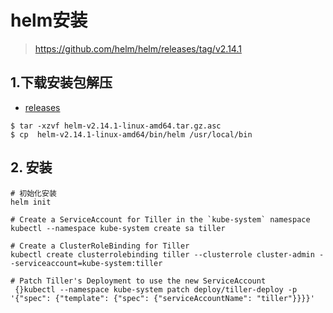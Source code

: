 # helm安装

> https://github.com/helm/helm/releases/tag/v2.14.1
## 1.下载安装包解压
- [releases](https://github.com/helm/helm/releases/tag/v2.14.1)

```
$ tar -xzvf helm-v2.14.1-linux-amd64.tar.gz.asc
$ cp  helm-v2.14.1-linux-amd64/bin/helm /usr/local/bin
```

## 2. 安装
```
# 初始化安装
helm init

# Create a ServiceAccount for Tiller in the `kube-system` namespace
kubectl --namespace kube-system create sa tiller

# Create a ClusterRoleBinding for Tiller
kubectl create clusterrolebinding tiller --clusterrole cluster-admin --serviceaccount=kube-system:tiller

# Patch Tiller's Deployment to use the new ServiceAccount
 {}kubectl --namespace kube-system patch deploy/tiller-deploy -p '{"spec": {"template": {"spec": {"serviceAccountName": "tiller"}}}}'

```
